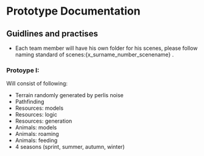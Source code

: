 # Prototype Documentation

## Guidlines and practises
- Each team member will have his own folder for his scenes, please follow naming standard of scenes:{x_surname_number_scenename} .

### Protoype I:
Will consist of following:
-  Terrain randomly generated by perlis noise 
-  Pathfinding
-  Resources: models
-  Resources: logic
-  Resources: generation
-  Animals: models
-  Animals: roaming
-  Animals: feeding
-  4 seasons (sprint, summer, autumn, winter)

#### 
